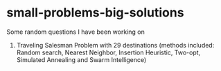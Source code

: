 # small-problems-big-solutions
Some random questions I have been working on
1. Traveling Salesman Problem with 29 destinations (methods included: Random search, Nearest Neighbor, Insertion Heuristic, Two-opt, Simulated Annealing and Swarm Intelligence)